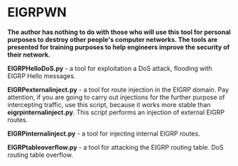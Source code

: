 # EIGRPWN

**The author has nothing to do with those who will use this tool for personal purposes to destroy other people's computer networks. The tools are presented for training purposes to help engineers improve the security of their network.**

**EIGRPHelloDoS.py** - a tool for exploitation a DoS attack, flooding with EIGRP Hello messages.

**EIGRPexternalinject.py** - a tool for route injection in the EIGRP domain. Pay attention, if you are going to carry out injections for the further purpose of intercepting traffic, use this script, because it works more stable than **eigrpinternalinject.py**. This script performs an injection of external EIGRP routes.

**EIGRPinternalinject.py** - a tool for injecting internal EIGRP routes.

**EIGRPtableoverflow.py** - a tool for attacking the EIGRP routing table. DoS routing table overflow.
